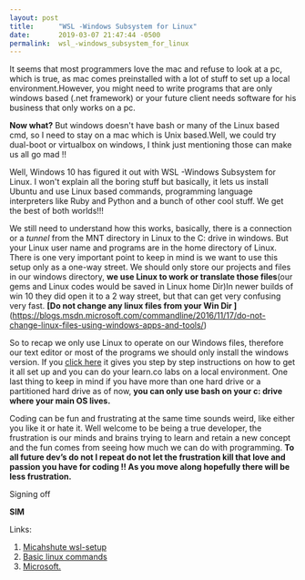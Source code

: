 ```yaml
---
layout: post
title:      "WSL -Windows Subsystem for Linux"
date:       2019-03-07 21:47:44 -0500
permalink:  wsl_-windows_subsystem_for_linux
---
```



It seems that most programmers love the mac and refuse to look at a pc, which is true, as mac comes preinstalled with a lot of stuff to set up a local environment.However, you might need to write programs that are only windows based (.net framework) or your future client needs software for his business that only works on a pc.

**Now what?** 
But windows doesn't have bash or many of the  Linux based cmd, so I need to stay on a mac which is Unix based.Well, we could try dual-boot or virtualbox on windows, I think just mentioning those  can make us all go mad !!     


Well, Windows 10 has figured it out with  WSL -Windows Subsystem for Linux. I won't explain all the boring stuff but basically, it lets us install Ubuntu and use Linux based commands, programming language interpreters like Ruby and Python and a bunch of other cool stuff. We get the best of both worlds!!!

 We still need to understand how this works, basically, there is a connection or a *tunnel* from the MNT directory in Linux to the C:  drive in windows. But your Linux user name and programs are in the home directory of Linux.  There is one very important point to keep in mind is we want to use this setup only as a one-way street. We should only store our projects and files in our windows directory, **we use Linux to work or translate those files**(our gems and Linux codes would be saved in Linux home Dir)In newer builds of win 10 they did open it to a 2 way street, but that can get very confusing very fast. **[Do not change any linux files  from your Win Dir ]**(https://blogs.msdn.microsoft.com/commandline/2016/11/17/do-not-change-linux-files-using-windows-apps-and-tools/)  

So to recap we only use Linux to operate on our Windows files, therefore our text editor or most of the programs we should only install the windows version. If you [click here](https://github.com/micahshute/wsl-setup) it gives you step by step instructions on how to get it all set up and you can do your learn.co labs on a local environment. One last thing to keep in mind if you have more than one hard drive or a partitioned  hard drive as of now, **you can only use bash on your c: drive where your main OS lives.**



Coding can be fun and frustrating at the same time sounds weird, like either you like it or hate it. Well welcome to be being a true developer, the frustration is our minds and brains trying to learn and retain a new concept and the fun comes from seeing how much we can do with programming. **To all future dev’s do not I repeat do not let the frustration kill that love and passion you have for coding !! As you move along hopefully there will be less frustration.**


Signing off

**SIM**



Links:
1. [Micahshute wsl-setup](https://github.com/micahshute/wsl-setup)
2. [Basic linux commands](https://maker.pro/linux/tutorial/basic-linux-commands-for-beginners)
3. [Microsoft.](https://docs.microsoft.com/en-us/windows/wsl/install-win100)
 

